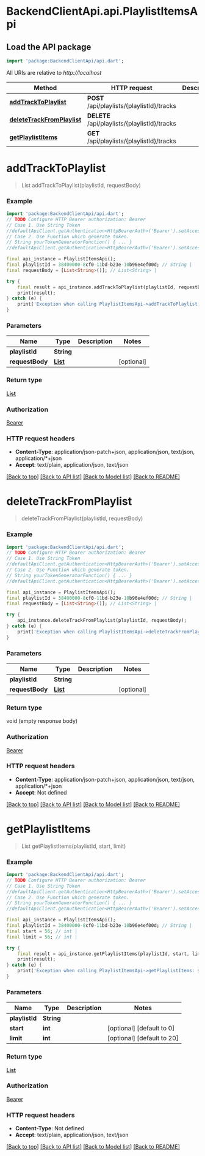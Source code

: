 # BackendClientApi.api.PlaylistItemsApi

## Load the API package
```dart
import 'package:BackendClientApi/api.dart';
```

All URIs are relative to *http://localhost*

Method | HTTP request | Description
------------- | ------------- | -------------
[**addTrackToPlaylist**](PlaylistItemsApi.md#addtracktoplaylist) | **POST** /api/playlists/{playlistId}/tracks | 
[**deleteTrackFromPlaylist**](PlaylistItemsApi.md#deletetrackfromplaylist) | **DELETE** /api/playlists/{playlistId}/tracks | 
[**getPlaylistItems**](PlaylistItemsApi.md#getplaylistitems) | **GET** /api/playlists/{playlistId}/tracks | 


# **addTrackToPlaylist**
> List<PlaylistItemReadDto> addTrackToPlaylist(playlistId, requestBody)



### Example
```dart
import 'package:BackendClientApi/api.dart';
// TODO Configure HTTP Bearer authorization: Bearer
// Case 1. Use String Token
//defaultApiClient.getAuthentication<HttpBearerAuth>('Bearer').setAccessToken('YOUR_ACCESS_TOKEN');
// Case 2. Use Function which generate token.
// String yourTokenGeneratorFunction() { ... }
//defaultApiClient.getAuthentication<HttpBearerAuth>('Bearer').setAccessToken(yourTokenGeneratorFunction);

final api_instance = PlaylistItemsApi();
final playlistId = 38400000-8cf0-11bd-b23e-10b96e4ef00d; // String | 
final requestBody = [List<String>()]; // List<String> | 

try {
    final result = api_instance.addTrackToPlaylist(playlistId, requestBody);
    print(result);
} catch (e) {
    print('Exception when calling PlaylistItemsApi->addTrackToPlaylist: $e\n');
}
```

### Parameters

Name | Type | Description  | Notes
------------- | ------------- | ------------- | -------------
 **playlistId** | **String**|  | 
 **requestBody** | [**List<String>**](String.md)|  | [optional] 

### Return type

[**List<PlaylistItemReadDto>**](PlaylistItemReadDto.md)

### Authorization

[Bearer](../README.md#Bearer)

### HTTP request headers

 - **Content-Type**: application/json-patch+json, application/json, text/json, application/*+json
 - **Accept**: text/plain, application/json, text/json

[[Back to top]](#) [[Back to API list]](../README.md#documentation-for-api-endpoints) [[Back to Model list]](../README.md#documentation-for-models) [[Back to README]](../README.md)

# **deleteTrackFromPlaylist**
> deleteTrackFromPlaylist(playlistId, requestBody)



### Example
```dart
import 'package:BackendClientApi/api.dart';
// TODO Configure HTTP Bearer authorization: Bearer
// Case 1. Use String Token
//defaultApiClient.getAuthentication<HttpBearerAuth>('Bearer').setAccessToken('YOUR_ACCESS_TOKEN');
// Case 2. Use Function which generate token.
// String yourTokenGeneratorFunction() { ... }
//defaultApiClient.getAuthentication<HttpBearerAuth>('Bearer').setAccessToken(yourTokenGeneratorFunction);

final api_instance = PlaylistItemsApi();
final playlistId = 38400000-8cf0-11bd-b23e-10b96e4ef00d; // String | 
final requestBody = [List<String>()]; // List<String> | 

try {
    api_instance.deleteTrackFromPlaylist(playlistId, requestBody);
} catch (e) {
    print('Exception when calling PlaylistItemsApi->deleteTrackFromPlaylist: $e\n');
}
```

### Parameters

Name | Type | Description  | Notes
------------- | ------------- | ------------- | -------------
 **playlistId** | **String**|  | 
 **requestBody** | [**List<String>**](String.md)|  | [optional] 

### Return type

void (empty response body)

### Authorization

[Bearer](../README.md#Bearer)

### HTTP request headers

 - **Content-Type**: application/json-patch+json, application/json, text/json, application/*+json
 - **Accept**: Not defined

[[Back to top]](#) [[Back to API list]](../README.md#documentation-for-api-endpoints) [[Back to Model list]](../README.md#documentation-for-models) [[Back to README]](../README.md)

# **getPlaylistItems**
> List<PlaylistItemReadDto> getPlaylistItems(playlistId, start, limit)



### Example
```dart
import 'package:BackendClientApi/api.dart';
// TODO Configure HTTP Bearer authorization: Bearer
// Case 1. Use String Token
//defaultApiClient.getAuthentication<HttpBearerAuth>('Bearer').setAccessToken('YOUR_ACCESS_TOKEN');
// Case 2. Use Function which generate token.
// String yourTokenGeneratorFunction() { ... }
//defaultApiClient.getAuthentication<HttpBearerAuth>('Bearer').setAccessToken(yourTokenGeneratorFunction);

final api_instance = PlaylistItemsApi();
final playlistId = 38400000-8cf0-11bd-b23e-10b96e4ef00d; // String | 
final start = 56; // int | 
final limit = 56; // int | 

try {
    final result = api_instance.getPlaylistItems(playlistId, start, limit);
    print(result);
} catch (e) {
    print('Exception when calling PlaylistItemsApi->getPlaylistItems: $e\n');
}
```

### Parameters

Name | Type | Description  | Notes
------------- | ------------- | ------------- | -------------
 **playlistId** | **String**|  | 
 **start** | **int**|  | [optional] [default to 0]
 **limit** | **int**|  | [optional] [default to 20]

### Return type

[**List<PlaylistItemReadDto>**](PlaylistItemReadDto.md)

### Authorization

[Bearer](../README.md#Bearer)

### HTTP request headers

 - **Content-Type**: Not defined
 - **Accept**: text/plain, application/json, text/json

[[Back to top]](#) [[Back to API list]](../README.md#documentation-for-api-endpoints) [[Back to Model list]](../README.md#documentation-for-models) [[Back to README]](../README.md)

